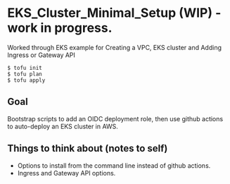 # EKS_Cluster_Minimal_Setup (WIP) - work in progress.
Worked through EKS example for Creating a VPC, EKS cluster and Adding Ingress or Gateway API

````
$ tofu init
$ tofu plan
$ tofu apply
````

## Goal 

Bootstrap scripts to add an OIDC deployment role, then use github actions to auto-deploy an EKS cluster in AWS.

## Things to think about (notes to self)

- Options to install from the command line instead of github actions.
- Ingress and Gateway API options.
